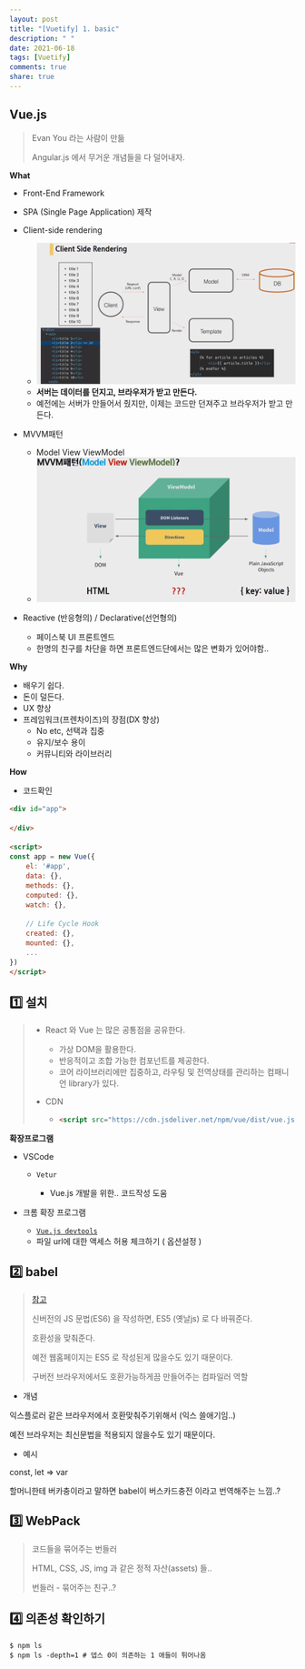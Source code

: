 ```yaml
---
layout: post
title: "[Vuetify] 1. basic"
description: " "
date: 2021-06-18
tags: [Vuetify]
comments: true
share: true
---
```


## Vue.js

> Evan You 라는 사람이 만듦
>
> Angular.js 에서 무거운 개념들을 다 덜어내자.



**What**

- Front-End Framework

- SPA (Single Page Application) 제작

- Client-side rendering

  - ![image-20200525093931215](images/image-20200525093931215.png)
  - **서버는 데이터를 던지고, 브라우저가 받고 만든다.**
  - 예전에는 서버가 만들어서 줬지만, 이제는 코드만 던져주고 브라우저가 받고 만든다.

  

- MVVM패턴

  - Model View ViewModel
  - ![image-20200525094314480](images/image-20200525094314480.png)

  

- Reactive (반응형의) / Declarative(선언형의)

  - 페이스북 UI 프론트엔드
  - 한명의 친구를 차단을 하면 프론트엔드단에서는 많은 변화가 있어야함..





**Why**

- 배우기 쉽다.
- 돈이 덜든다.
- UX 향상
- 프레임워크(프렌차이즈)의 장점(DX 향상)
  - No etc, 선택과 집중
  - 유지/보수 용이
  - 커뮤니티와 라이브러리





**How**

- 코드확인

```html
<div id="app">
    
</div>

<script>
const app = new Vue({
    el: '#app',
    data: {},
    methods: {},
    computed: {},
    watch: {},
    
    // Life Cycle Hook
    created: {},
    mounted: {},
    ...
})
</script>
```







## :one: 설치

> - React 와 Vue 는 많은 공통점을 공유한다.
>
>   - 가상 DOM을 활용한다.
>   - 반응적이고 조합 가능한 컴포넌트를 제공한다.
>   - 코어 라이브러리에만 집중하고, 라우팅 및 전역상태를 관리하는 컴패니언 library가 있다.
>
> - CDN
>
>   - ```html
>     <script src="https://cdn.jsdeliver.net/npm/vue/dist/vue.js"></script>
>     ```



**확장프로그램**

- VSCode

  - `Vetur` 

    - Vue.js 개발을 위한.. 코드작성 도움

    

- 크롬 확장 프로그램
  - [`Vue.js devtools`](https://chrome.google.com/webstore/detail/vuejs-devtools/nhdogjmejiglipccpnnnanhbledajbpd/related)
  - 파일 url에 대한 액세스 허용 체크하기 ( 옵션설정 )







## :two: babel

> [참고](https://www.google.com/search?safe=off&sxsrf=ALeKk01urbGkPkwjjPeiKSqMg1zD7Tl1NA%3A1591147515308&ei=-_vWXveaEpiJr7wPwMiS0A4&q=babel&oq=babel&gs_lcp=CgZwc3ktYWIQAzIFCAAQsQMyBAgAEEMyBAgAEEMyAggAMgIIADIECAAQQzICCAAyAggAMgIIADICCAA6BggjECcQEzoGCAAQCBAeOgQIIxAnOgUIABCDAToHCAAQsQMQQ1D-yQhY7tEIYLzSCGgCcAB4AIABkAGIAccEkgEDMC41mAEAoAEBqgEHZ3dzLXdpeg&sclient=psy-ab&ved=0ahUKEwi3hL2zvuTpAhWYxIsBHUCkBOoQ4dUDCAw&uact=5)
>
> 신버전의 JS 문법(ES6) 을 작성하면, ES5 (옛날js) 로 다 바꿔준다.
>
> 호환성을 맞춰준다.
>
> 예전 웹홈페이지는 ES5 로 작성된게 많을수도 있기 때문이다.
>
> 구버전 브라우저에서도 호환가능하게끔 만들어주는 컴파일러 역할



- 개념

익스플로러 같은 브라우저에서 호환맞춰주기위해서 (익스 쓸애기임..)

예전 브라우저는 최신문법을 적용되지 않을수도 있기 때문이다.



- 예시

const, let => var

할머니한테 버카충이라고 말하면 babel이 버스카드충전 이라고 번역해주는 느낌..?





## :three: WebPack

> 코드들을 묶어주는 번들러
>
> HTML, CSS, JS, img 과 같은 정적 자산(assets) 들..
>
> 번들러 - 묶어주는 친구..?







## :four: 의존성 확인하기

```shell
$ npm ls
$ npm ls -depth=1 # 뎁스 0이 의존하는 1 애들이 튀어나옴
```





